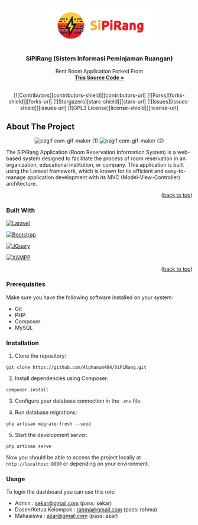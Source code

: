 <div id="top"></div>

<div align="center">
  <a href="https://github.com/azarnuzy/Rent-Room-App">
    <img src="public/img/logotext.png" alt="Logo" width="300">
  </a>

  <h3 align="center">SiPiRang (Sistem Informasi Peminjaman Ruangan)</h3>

  <p align="center">
    Rent Room Application Forked From
    <br />
    <a href="https://github.com/azarnuzy/Rent-Room-App"><strong>This Source Code »</strong></a>
    <br />
    <br />
<div align="center">

[![Contributors][contributors-shield]][contributors-url]
[![Forks][forks-shield]][forks-url]
[![Stargazers][stars-shield]][stars-url]
[![Issues][issues-shield]][issues-url]
[![GPL3 License][license-shield]][license-url]

</div>
    <!-- <a href="https://simanuk.c120.me/">View Demo</a>
    · -->
    <!-- <a href="https://github.com/azarnuzy/Rent-Room-App/issues">Report Bug</a>
    ·
    <a href="https://github.com/azarnuzy/Rent-Room-App/issues">Request Feature</a> -->
  </p>
</div>


<!-- ABOUT THE PROJECT -->
## About The Project
<div align="center">
    
  
![ezgif com-gif-maker (1)](https://user-images.githubusercontent.com/81504019/173018483-1f6de65f-7804-4cc7-a037-1ba258bda65f.gif)
![ezgif com-gif-maker (2)](https://user-images.githubusercontent.com/81504019/173018537-71abb256-74f8-43ee-afb6-f595d6903da9.gif)
</div>
The SiPiRang Application (Room Reservation Information System) is a web-based system designed to facilitate the process of room reservation in an organization, educational institution, or company. This application is built using the Laravel framework, which is known for its efficient and easy-to-manage application development with its MVC (Model-View-Controller) architecture.

<p align="right">(<a href="#top">back to top</a>)</p>

### Built With

[![Laravel](https://img.shields.io/badge/laravel-grey?style=for-the-badge&logo=laravel)](https://laravel.com)

[![Bootstrap](https://img.shields.io/badge/bootstrap-grey?style=for-the-badge&logo=bootstrap)](https://getbootstrap.com)

[![JQuery](https://img.shields.io/badge/JQUERY-grey?style=for-the-badge&logo=jquery)](https://jquery.com)

[![XAMPP](https://img.shields.io/badge/XAMPP-grey?style=for-the-badge&logo=XAMPP)](https://www.apachefriends.org)


<p align="right">(<a href="#top">back to top</a>)</p>


### Prerequisites

Make sure you have the following software installed on your system:
- Git
- PHP
- Composer
- MySQL

### Installation

1. Clone the repository:
  ```
  git clone https://github.com/Alphanum404/SiPiRang.git
  ```

2. Install dependencies using Composer:
  ```
  composer install
  ```

3. Configure your database connection in the `.env` file.

4. Run database migrations:
  ```
  php artisan migrate:fresh --seed
  ```

5. Start the development server:
  ```
  php artisan serve
  ```

Now you should be able to access the project locally at `http://localhost:8000` or depending on your environment.
  
### Usage

To login the dashboard you can use this role:
- Admin : sekar@gmail.com (pass: sekar)
- Dosen/Ketua Kelompok : rahma@gmail.com (pass: rahma)
- Mahasiswa : azar@gmail.com (pass: azar)
